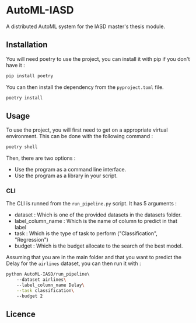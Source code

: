 # AutoML-IASD
A distributed AutoML system for the IASD master's thesis module.

## Installation

You will need poetry to use the project, you can install it with pip if you don't have it : 

```bash
pip install poetry 
```

You can then install the dependency from the `pyproject.toml` file.

```bash
poetry install 
```

## Usage

To use the project, you will first need to get on a appropriate virtual environment. This can be done with the following command : 

```bash
poetry shell 
```

Then, there are two options :
- Use the program as a command line interface.
- Use the program as a library in your script.

### CLI

The CLI is runned from the `run_pipeline.py` script. 
It has 5 arguments : 
- dataset : Which is one of the provided datasets in the datasets folder.
- label_column_name : Which is the name of column to predict in that label
- task : Which is the type of task to perform ("Classification", "Regression")
- budget : Which is the budget allocate to the search of the best model.

Assuming that you are in the main folder and that you want to predict the Delay for the `airlines` dataset, you can then run it with : 

```bash
python AutoML-IASD/run_pipeline\ 
	--dataset airlines\ 
	--label_column_name Delay\
	--task classification\ 
	--budget 2
```

## Licence

